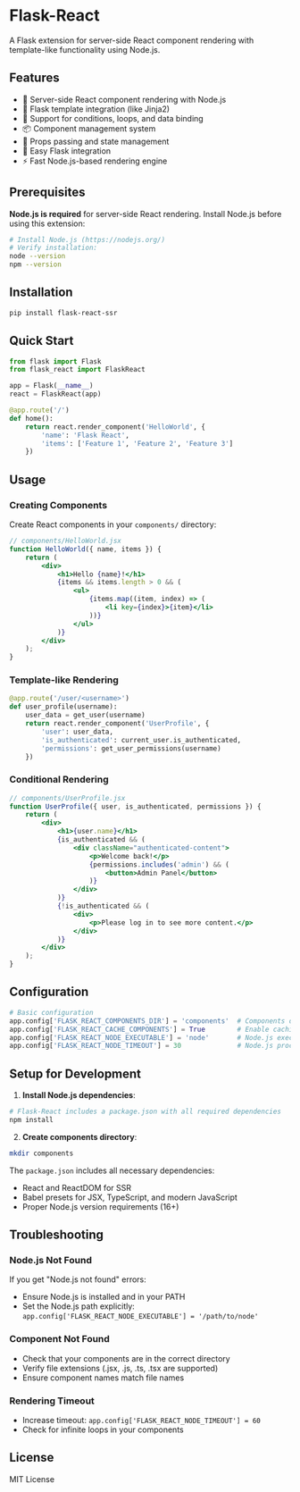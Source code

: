 # Flask-React

A Flask extension for server-side React component rendering with template-like functionality using Node.js.

## Features

- 🚀 Server-side React component rendering with Node.js
- 🎯 Flask template integration (like Jinja2)
- 🔄 Support for conditions, loops, and data binding
- 📦 Component management system
- 🎨 Props passing and state management
- 🔧 Easy Flask integration
- ⚡ Fast Node.js-based rendering engine

## Prerequisites

**Node.js is required** for server-side React rendering. Install Node.js before using this extension:

```bash
# Install Node.js (https://nodejs.org/)
# Verify installation:
node --version
npm --version
```

## Installation

```bash
pip install flask-react-ssr
```

## Quick Start

```python
from flask import Flask
from flask_react import FlaskReact

app = Flask(__name__)
react = FlaskReact(app)

@app.route('/')
def home():
    return react.render_component('HelloWorld', {
        'name': 'Flask React',
        'items': ['Feature 1', 'Feature 2', 'Feature 3']
    })
```

## Usage

### Creating Components

Create React components in your `components/` directory:

```jsx
// components/HelloWorld.jsx
function HelloWorld({ name, items }) {
    return (
        <div>
            <h1>Hello {name}!</h1>
            {items && items.length > 0 && (
                <ul>
                    {items.map((item, index) => (
                        <li key={index}>{item}</li>
                    ))}
                </ul>
            )}
        </div>
    );
}
```

### Template-like Rendering

```python
@app.route('/user/<username>')
def user_profile(username):
    user_data = get_user(username)
    return react.render_component('UserProfile', {
        'user': user_data,
        'is_authenticated': current_user.is_authenticated,
        'permissions': get_user_permissions(username)
    })
```

### Conditional Rendering

```jsx
// components/UserProfile.jsx
function UserProfile({ user, is_authenticated, permissions }) {
    return (
        <div>
            <h1>{user.name}</h1>
            {is_authenticated && (
                <div className="authenticated-content">
                    <p>Welcome back!</p>
                    {permissions.includes('admin') && (
                        <button>Admin Panel</button>
                    )}
                </div>
            )}
            {!is_authenticated && (
                <div>
                    <p>Please log in to see more content.</p>
                </div>
            )}
        </div>
    );
}
```

## Configuration

```python
# Basic configuration
app.config['FLASK_REACT_COMPONENTS_DIR'] = 'components'  # Components directory
app.config['FLASK_REACT_CACHE_COMPONENTS'] = True        # Enable caching
app.config['FLASK_REACT_NODE_EXECUTABLE'] = 'node'       # Node.js executable path
app.config['FLASK_REACT_NODE_TIMEOUT'] = 30              # Node.js process timeout
```

## Setup for Development

1. **Install Node.js dependencies**:
```bash
# Flask-React includes a package.json with all required dependencies
npm install
```

2. **Create components directory**:
```bash
mkdir components
```

The `package.json` includes all necessary dependencies:
- React and ReactDOM for SSR
- Babel presets for JSX, TypeScript, and modern JavaScript
- Proper Node.js version requirements (16+)

## Troubleshooting

### Node.js Not Found
If you get "Node.js not found" errors:
- Ensure Node.js is installed and in your PATH
- Set the Node.js path explicitly: `app.config['FLASK_REACT_NODE_EXECUTABLE'] = '/path/to/node'`

### Component Not Found
- Check that your components are in the correct directory
- Verify file extensions (.jsx, .js, .ts, .tsx are supported)
- Ensure component names match file names

### Rendering Timeout
- Increase timeout: `app.config['FLASK_REACT_NODE_TIMEOUT'] = 60`
- Check for infinite loops in your components

## License

MIT License
